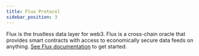 ```yaml
---
title: Flux Protocol
sidebar_position: 3
---
```


Flux is the trustless data layer for web3. Flux is a cross-chain oracle that provides smart contracts with access to economically secure data feeds on anything. [See Flux documentation](https://docs.fluxprotocol.org/docs/getting-started-mainnet/first-party-oracles) to get started.